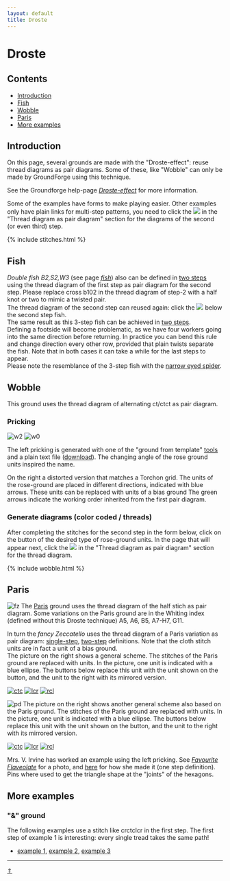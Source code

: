```yaml
---
layout: default
title: Droste
---
```


# Droste

## Contents
* [Introduction](#introduction)
* [Fish](#fish)
* [Wobble](#wobble)
* [Paris](#paris)
* [More examples](#more-examples)

## Introduction
On this page, several grounds are made with the "Droste-effect": reuse thread diagrams as pair diagrams. Some of these, like "Wobble" can only be made by GroundForge using this technique. 

See the Groundforge help-page [_Droste-effect_][pg-droste] for more information.  

Some of the examples have forms to make playing easier. Other examples only have plain links for multi-step patterns, you need to click the ![](../images/wand.png) in the "Thread diagram as pair diagram" section for the diagrams of the second (or even third) step.                  

{% include stitches.html %}

[pg-droste]: /GroundForge-help/Droste-effect

## Fish     
_Double fish B2,S2,W3_ (see page [_fish_][fish-page])
also can be defined in [two steps][F3-223] using the thread diagram of the first step as pair diagram for the second step. Please replace <span class="elem">cross b102</span> in the thread diagram of step-2 with a <span class="stch">half knot</span> or two to mimic a twisted pair.              
The thread diagram of the second step can reused again: click the ![](../images/wand.png) below the second step fish.       
The same result as this 3-step fish can be achieved in [two steps][F2-223].          
Defining a footside will become problematic, as we have four workers going into the same direction before returning. In practice you can bend this rule and change direction every other row, provided that plain twists separate the fish. Note that in both cases it can take a while for the last steps to appear.    
Please note the resemblance of the 3-step fish with the [narrow eyed spider][ne-spiders-page]. 

[ne-spiders-page]: ../docs/spiders#spiders-with-a-narrow-eye
[fish-page]: ../docs/fish#fish-notation

[F2-223]: /GroundForge/tiles.html?patchWidth=6&patchHeight=14&b1=ctct&a2=ctct&b3=ct&a4=ctct&b5=ctc&b6=ctcl&a6=ctc&b7=ctc&a7=ctcr&droste2=ctc,b30=tct,b44=a45=b15=b14=tt,b64=a74=ttctctt&tile=-4,5-,-5,5-,-5,21,88&footsideStitch=ctctt&tileStitch=ctct&headsideStitch=ctctt&shiftColsSW=0&shiftRowsSW=7&shiftColsSE=2&shiftRowsSE=7

[F3-223]: /GroundForge/tiles.html?patchWidth=6&patchHeight=6&a1=ctc&a2=cr&a3=c&a4=lc&droste2=ctc,a10=a11=ctcrr,a20=a21=a40=ctct,a30=ct,,,,&droste3=ctc,a300=tct,a104=a114=ttctctt,a204=a205=a404=a405=tt,&tile=8,1,8,1,&footsideStitch=ctctt&tileStitch=ctct&headsideStitch=ctctt&shiftColsSW=0&shiftRowsSW=4&shiftColsSE=1&shiftRowsSE=4

## Wobble
This ground uses the thread diagram of alternating <span class="stch">ct/ctct</span> as pair diagram.

### Pricking
![w2][p-wobble-2]
![w0][p-wobble-0]
<p style="clear: both"></p>

The left pricking is generated with one of the "ground from template" [tools](/inkscape-bobbinlace/Ground-from-Template) and a plain text file (<a href="../data/wobble.txt" download>download</a>). The changing angle of the rose ground units inspired the name.
                
On the right a distorted version that matches a Torchon grid. The units of the rose-ground are placed in different directions, indicated with blue arrows. These units can be replaced with units of a bias ground The green arrows indicate the working order inherited from the first pair diagram.

[p-wobble-0]: ../images/droste/wobble.svg?align=left "wobble, distorted" 
[p-wobble-2]: ../images/droste/wobble2.svg?align=right "wobble"

### Generate diagrams (color coded / threads)

After completing the stitches for the second step in the form below, click on the button of the desired type of rose-ground units. In the page that will appear next, click the ![](../images/wand.png) in the "Thread diagram as pair diagram" section for the thread diagram.

{% include wobble.html %}

## Paris
![fz][p-fancy-z]
The [Paris] ground uses the thread diagram of the half stich as pair diagram. Some variations on the Paris ground are in the Whiting index (defined without this Droste technique) A5, A6, B5, A7-H7, G11. 

In turn the _fancy Zeccatello_ uses the thread diagram of a Paris variation as pair diagram: [single-step][F12], [two-step][F12-droste] definitions. 
Note that the cloth stitch units are in fact a unit of a bias ground.    
The picture on the right shows a general scheme. The stitches of the Paris ground are replaced with units. In the picture, one unit is indicated with a blue ellipse. The buttons below replace this unit with the unit shown on the button, and the unit to the right with its mirrored version.          
              
[![ctc][i-paris-ctc]][Z-paris-ctc] 
[![lcr][i-paris-lcr]][Z-paris-lcr] 
[![rcl][i-paris-rcl]][Z-paris-rcl] 
<p style="clear: both"></p>

![pd][p-paris-droste]
The picture on the right shows another general scheme also based on the Paris ground. The stitches of the Paris ground are replaced with units. In the picture, one unit is indicated with a blue ellipse. The buttons below replace this unit with the unit shown on the button,  and the unit to the right with its mirrored version.           
              
[![ctc][p-paris-ctc]][T-paris-ctc] 
[![lcr][p-paris-lcr]][T-paris-lcr] 
[![rcl][p-paris-rcl]][T-paris-rcl] 
<p style="clear: both"></p>

Mrs. V. Irvine has worked an example using the left pricking. See [_Favourite Flaveolate_][p-VI-001] for a photo, and [here][t-VI-001] for how she made it (one step definition). Pins where used to get the triangle shape at the "joints" of the hexagons.      

[p-paris-droste]: ../images/droste/paris-droste-0.svg?align=right "variation on fancy Zeccatello"
[p-fancy-z]: ../images/droste/paris-droste-f12.svg?align=right "fancy Zeccatello"
[p-paris-lcr]: ../images/droste/paris-lcr.svg
[p-paris-rcl]: ../images/droste/paris-rcl.svg
[p-paris-ctc]: ../images/droste/paris-ctc.svg
[i-paris-lcr]: ../images/droste/i-paris-lcr.svg
[i-paris-rcl]: ../images/droste/i-paris-rcl.svg
[i-paris-ctc]: ../images/droste/i-paris-ctc.svg
[p-VI-001]: https://www.flickr.com/photos/veronika_irvine/23167573524/in/album-72157649379176771/

[Paris]: /GroundForge/tiles?tile=-5&tileStitch=ct&droste2=ctct&patchWidth=5&patchHeight=6&shiftColsSW=-2&shiftRowsSW=0&shiftColsSE=1&shiftRowsSE=1
[F12]: /GroundForge/tiles?whiting=F12_P190&patchWidth=10&patchHeight=10&f1=ctc&d1=tctct&b1=ctc&g2=ctctctc&e2=tctct&c2=tctct&a2=ctctctc&f3=ctc&d3=tctct&b3=ctc&g4=ctcrrctc&f4=ctc&e4=ctcllctc&c4=ctcrrctc&b4=ctc&a4=ctcllctc&tile=-4-5-7--,b-5-5-c-,-5-5-5--,a15-58d-&footsideStitch=ctctt&tileStitch=ctc&headsideStitch=ctctt&shiftColsSW=-4&shiftRowsSW=4&shiftColsSE=4&shiftRowsSE=4
[Fxx-droste]: /GroundForge/tiles?patchWidth=12&patchHeight=16&c1=clcrct&a1=crclct&d2=ctct&droste2=ctct,c11=a13=ctcllctc,a11=c13=ctcrrctc,d25=c10=c12=c14=ctc,d24=a10=a12=a14,a16=c15=ctctctc&tile=B-C-,---5&footsideStitch=ctctt&tileStitch=ctc&headsideStitch=ctctt&shiftColsSW=-2&shiftRowsSW=2&shiftColsSE=2&shiftRowsSE=2
[F12-droste]: /GroundForge/tiles?whiting=F12_P190&patchWidth=12&patchHeight=16&c1=clcrcl&a1=crclcr&d2=ctc&droste2=ctct,c11=ctcllctc,a11=ctcrrctc,a13=ctcllctcl,c13=ctcrrctcr,c10=c12=ctc,c14=ctcr,a14=ctcl,a10=a12=ctc,a15=c15=ctctctc,d20=ctctt,d23=tctct&tile=B-C-,---5&footsideStitch=ctctt&tileStitch=ctc&headsideStitch=ctctt&shiftColsSW=-2&shiftRowsSW=2&shiftColsSE=2&shiftRowsSE=2

[T-paris-rcl]: /GroundForge/tiles?patchWidth=10&patchHeight=10&c1=crclct&a1=clcrct&d2=ctct&droste2=c15=a16=tctctct,a15=c16=tctct,d24=d25=tctct,c12=a12=tct,d20=d21=d22=d23=ctc,c10=c11=c13=c14=ctc,a10=a11=a13=a14=ctc,,&tile=B-C-,---5&tileStitch=ctc&shiftColsSW=-2&shiftRowsSW=2&shiftColsSE=2&shiftRowsSE=2
[T-paris-lcr]: /GroundForge/tiles?patchWidth=10&patchHeight=10&c1=clcrct&a1=crclct&d2=ctct&droste2=c15=a16=tctctct,a15=c16=tctct,d24=d25=tctct,c12=a12=tct,d20=d21=d22=d23=ctc,c10=c11=c13=c14=ctc,a10=a11=a13=a14=ctc&tile=B-C-,---5&tileStitch=ctc&shiftColsSW=-2&shiftRowsSW=2&shiftColsSE=2&shiftRowsSE=2
[T-paris-ctc]: /GroundForge/tiles?patchWidth=10&patchHeight=10&c1=ctct&a1=ctct&d2=ctct&droste2=a15=c14=tctctctct,d25=c15=c,d24=a14=c,c10=c11=c12=c13=ctctc,d20=d21=d22=d23=ctc,a10=a11=a12=a13=ctctc,,&tile=B-C-,---5&footsideStitch=ctctt&tileStitch=ctc&headsideStitch=ctctt&shiftColsSW=-2&shiftRowsSW=2&shiftColsSE=2&shiftRowsSE=2

[Z-paris-ctc]: /GroundForge/tiles?patchWidth=10&patchHeight=10&c1=ctcl&a1=ctcr&d2=ctc&droste2=a14=c14=ctctct,d20=tctctc,d21=d22=c,d23=tctct,c10=a10=ctctc,c11=c12=a11=a12=c,c13=a13=tctct&tile=B-C-,---5&footsideStitch=ctctt&tileStitch=ctc&headsideStitch=ctctt&shiftColsSW=-2&shiftRowsSW=2&shiftColsSE=2&shiftRowsSE=2
[Z-paris-lcr]: /GroundForge/tiles?patchWidth=10&patchHeight=10&c1=clcrcl&a1=crclcr&d2=ctc&droste2=a15=c15=tctctct,d20=tctct,d21=lcllcl,d22=rcrrcr,d23=tctct,c10=a10=ctct,c11=c13=a11=a13=ctc,c12=a12=c,c14=a14=tctc&tile=B-C-,---5&footsideStitch=ctctt&tileStitch=ctc&headsideStitch=ctctt&shiftColsSW=-2&shiftRowsSW=2&shiftColsSE=2&shiftRowsSE=2
[Z-paris-rcl]: /GroundForge/tiles?patchWidth=10&patchHeight=10&c1=crclcl&a1=clcrcr&d2=ctc&droste2=a15=c15=tctctct,d20=tctct,d21=lcllcl,d22=rcrrcr,d23=tctct,c10=a10=ctct,c11=c13=a11=a13=ctc,c12=a12=c,c14=a14=tctc&tile=B-C-,---5&footsideStitch=ctctt&tileStitch=ctc&headsideStitch=ctctt&shiftColsSW=-2&shiftRowsSW=2&shiftColsSE=2&shiftRowsSE=2

[t-VI-001]: /GroundForge/tiles?patchWidth=30&patchHeight=15&g1=ctc&f1=ctpcl&d1=ctc&b1=ctpcr&a1=ctc&g2=ctpc&e2=ctc&c2=ctc&a2=ctpcl&g3=ctc&f3=ctpcl&d3=ctct&b3=ctpcr&a3=ctc&g4=ctcl&a4=ctcr&g6=ctcl&a6=ctcr&tile=89-k-01,7-5-5-4,1e-5-o8,4-----7,-------,9-----0&footsideStitch=ctctt&tileStitch=ctct&headsideStitch=ctctt&shiftColsSW=0&shiftRowsSW=6&shiftColsSE=7&shiftRowsSE=3

## More examples
### &quot;&amp;&quot; ground
The following examples use a stitch like <span class="stch">crctclcr</span> in the first step. The first step of example 1 is interesting: every single tread takes the same path!           
* [example 1][D-LL-1], [example 2][D-LL-2], [example 3][D-LL-3]


[D-LL-1]: /GroundForge/tiles?patchWidth=8&patchHeight=8&a1=crctclcr&a2=clctcrcl&droste2=ctct&tile=1,8&footsideStitch=ctctt&tileStitch=ctc&headsideStitch=ctctt&shiftColsSW=0&shiftRowsSW=2&shiftColsSE=1&shiftRowsSE=2
[D-LL-2]: /GroundForge/tiles?patchWidth=8&patchHeight=8&a1=crctclcr&droste2=ct,a18=ctct&tile=5-&footsideStitch=ctctt&tileStitch=ctct&headsideStitch=ctctt&shiftColsSW=-1&shiftRowsSW=1&shiftColsSE=1&shiftRowsSE=1
[D-LL-3]: /GroundForge/tiles?patchWidth=8&patchHeight=8&a1=crctclcr&b2=clctcrcl&droste2=ctc,a18=ctct,a16=a17=ctcl,b26=b27=ctcr&tile=5-,-5&footsideStitch=ctctt&tileStitch=ctct&headsideStitch=ctctt&shiftColsSW=0&shiftRowsSW=2&shiftColsSE=2&shiftRowsSE=2



***
[&uArr;]()
